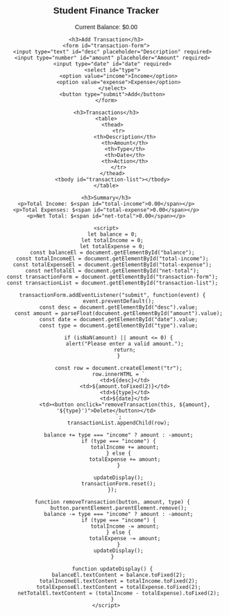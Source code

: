 <!DOCTYPE html>
<html lang="en">
<head>
    <meta charset="UTF-8">
    <meta name="viewport" content="width=device-width, initial-scale=1.0">
    <title>Student Finance Tracker</title>
    <style>
        body {
            font-family: Arial, sans-serif;
            max-width: 600px;
            margin: auto;
            padding: 20px;
            text-align: center;
        }
        table {
            width: 100%;
            border-collapse: collapse;
            margin-top: 20px;
        }
        th, td {
            border: 1px solid black;
            padding: 8px;
            text-align: left;
        }
    </style>
</head>
<body>
    <h2>Student Finance Tracker</h2>
    <p>Current Balance: $<span id="balance">0.00</span></p>
    
    <h3>Add Transaction</h3>
    <form id="transaction-form">
        <input type="text" id="desc" placeholder="Description" required>
        <input type="number" id="amount" placeholder="Amount" required>
        <input type="date" id="date" required>
        <select id="type">
            <option value="income">Income</option>
            <option value="expense">Expense</option>
        </select>
        <button type="submit">Add</button>
    </form>
    
    <h3>Transactions</h3>
    <table>
        <thead>
            <tr>
                <th>Description</th>
                <th>Amount</th>
                <th>Type</th>
                <th>Date</th>
                <th>Action</th>
            </tr>
        </thead>
        <tbody id="transaction-list"></tbody>
    </table>
    
    <h3>Summary</h3>
    <p>Total Income: $<span id="total-income">0.00</span></p>
    <p>Total Expenses: $<span id="total-expense">0.00</span></p>
    <p>Net Total: $<span id="net-total">0.00</span></p>
    
    <script>
        let balance = 0;
        let totalIncome = 0;
        let totalExpense = 0;
        const balanceEl = document.getElementById("balance");
        const totalIncomeEl = document.getElementById("total-income");
        const totalExpenseEl = document.getElementById("total-expense");
        const netTotalEl = document.getElementById("net-total");
        const transactionForm = document.getElementById("transaction-form");
        const transactionList = document.getElementById("transaction-list");

        transactionForm.addEventListener("submit", function(event) {
            event.preventDefault();
            const desc = document.getElementById("desc").value;
            const amount = parseFloat(document.getElementById("amount").value);
            const date = document.getElementById("date").value;
            const type = document.getElementById("type").value;
            
            if (isNaN(amount) || amount <= 0) {
                alert("Please enter a valid amount.");
                return;
            }
            
            const row = document.createElement("tr");
            row.innerHTML = `
                <td>${desc}</td>
                <td>${amount.toFixed(2)}</td>
                <td>${type}</td>
                <td>${date}</td>
                <td><button onclick="removeTransaction(this, ${amount}, '${type}')">Delete</button></td>
            `;
            transactionList.appendChild(row);
            
            balance += type === "income" ? amount : -amount;
            if (type === "income") {
                totalIncome += amount;
            } else {
                totalExpense += amount;
            }
            
            updateDisplay();
            transactionForm.reset();
        });

        function removeTransaction(button, amount, type) {
            button.parentElement.parentElement.remove();
            balance -= type === "income" ? amount : -amount;
            if (type === "income") {
                totalIncome -= amount;
            } else {
                totalExpense -= amount;
            }
            updateDisplay();
        }

        function updateDisplay() {
            balanceEl.textContent = balance.toFixed(2);
            totalIncomeEl.textContent = totalIncome.toFixed(2);
            totalExpenseEl.textContent = totalExpense.toFixed(2);
            netTotalEl.textContent = (totalIncome - totalExpense).toFixed(2);
        }
    </script>
</body>
</html>
